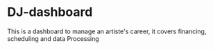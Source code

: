 # DJ-dashboard
This is a dashboard to manage an artiste's career, it covers financing, scheduling and data Processing
